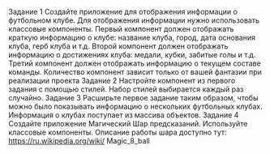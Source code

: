 Задание 1
Создайте приложение для отображения информации о
футбольном клубе. Для отображения информации нужно
использовать классовые компоненты. Первый компонент
должен отображать краткую информацию о клубе: название клуба, город, дата основания клуба, герб клуба и
т.д. Второй компонент должен отображать информацию
о достижениях клуба: медали, кубки, забитые голы и т.д.
Третий компонент должен отображать информацию о
текущем составе команды. Количество компонент зависит только от вашей фантазии при реализации проекта
Задание 2
Настройте компонент из первого задания с помощью
стилей. Набор стилей выбирается каждый раз случайно.
Задание 3
Расширьте первое задание таким образом, чтобы
можно было показывать информацию о нескольких футбольных клубах. Информация о клубах поступает из
массива объектов.
Задание 4
Создайте приложение Магический Шар предсказаний. Используйте классовые компоненты. Описание
работы шара доступно тут: https://ru.wikipedia.org/wiki/
Magic_8_ball
